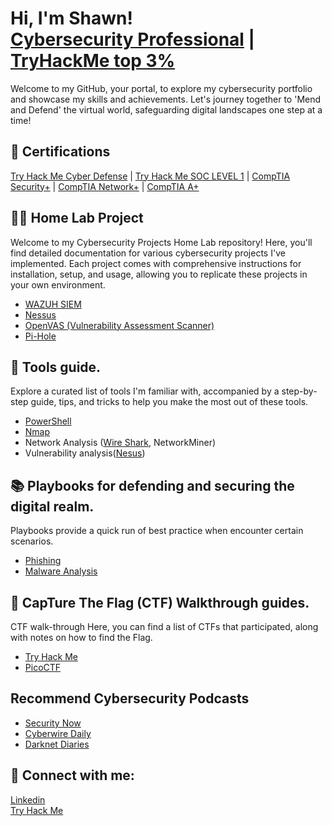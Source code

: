 <h1>Hi, I'm Shawn! <br/> <a href="https://www.linkedin.com/in/shawn-nichol/">Cybersecurity Professional</a> | <a href="https://tryhackme.com/p/m0refaster"/>TryHackMe top 3%</a> </h1>

Welcome to my GitHub, your portal, to explore my cybersecurity portfolio and showcase my skills and achievements. Let's journey together to 'Mend and Defend' the virtual world, safeguarding digital landscapes one step at a time! </br>

## 📜 Certifications
<a href="https://github.com/Shawn-Nichol/TryHackMe/tree/main/Pathway/Cyber%20Defense1">Try Hack Me Cyber Defense</a> | 
<a href="https://github.com/Shawn-Nichol/TryHackMe/tree/main/Pathway/SOC_Level1">Try Hack Me SOC LEVEL 1</a> | 
<a href="https://www.comptia.org/certifications/security">CompTIA Security+</a> |
<a href="https://www.comptia.org/certifications/network">CompTIA Network+</a> |
<a href="https://www.comptia.org/certifications/a">CompTIA A+</a>

## 👨‍💻 Home Lab Project
Welcome to my Cybersecurity Projects Home Lab repository! Here, you'll find detailed documentation for various cybersecurity projects I've implemented. Each project comes with comprehensive instructions for installation, setup, and usage, allowing you to replicate these projects in your own environment.
  - <a href="https://github.com/Shawn-Nichol/Wazuh/tree/main">WAZUH SIEM </a>
  - <a href="https://github.com/Shawn-Nichol/Cybersecurity-Projects/tree/main/Nessus">Nessus</a>
  - <a href="https://github.com/Shawn-Nichol/Cybersecurity-Projects/tree/main/OpenVAS">OpenVAS (Vulnerability Assessment Scanner)</a>
  - <a href="https://github.com/Shawn-Nichol/Cybersecurity-Projects/tree/main/Pi-Hole">Pi-Hole</a>

## 🔧 Tools guide.
Explore a curated list of tools I'm familiar with, accompanied by a step-by-step guide, tips, and tricks to help you make the most out of these tools. 
  - <a href="https://github.com/Shawn-Nichol/Powershell">PowerShell</a>
  - <a href="https://github.com/Shawn-Nichol/Tools/tree/main/Nmap">Nmap</a>
  - Network Analysis (<a href="https://github.com/Shawn-Nichol/Tools/tree/main/Network%20Analysis/Wireshark">Wire Shark</a>, NetworkMiner)
  - Vulnerability analysis(<a href="">Nesus</a>)

## 📚 Playbooks for defending and securing the digital realm.
Playbooks provide a quick run of best practice when encounter certain scenarios. 
  - <a href="https://github.com/Shawn-Nichol/PhisingPlaybook">Phishing</a>
  - <a href="https://github.com/Shawn-Nichol/Playbook-Malware-Analysis/tree/main">Malware Analysis</a>

## 🧩 CapTure The Flag (CTF) Walkthrough guides.
CTF walk-through Here, you can find a list of CTFs that participated, along with notes on how to find the Flag. 
  - <a href="https://github.com/Shawn-Nichol/TryHackMe/tree/main/CTF">Try Hack Me</a>
  - <a href="https://github.com/Shawn-Nichol/PicoCTF">PicoCTF</a>

##  Recommend Cybersecurity Podcasts
  - <a href="https://twit.tv/shows/security-now">Security Now</a>
  - <a href="https://thecyberwire.com/podcasts/daily-podcast">Cyberwire Daily</a>
  - <a href="https://darknetdiaries.com/">Darknet Diaries</a>
  
## 🔗 Connect with me:
[Linkedin](https://www.linkedin.com/in/shawn-nichol/) </br>
[Try Hack Me](https://tryhackme.com/p/m0refaster)


